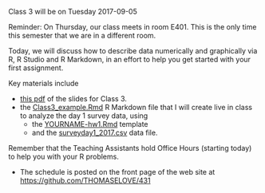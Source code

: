 Class 3 will be on Tuesday 2017-09-05

Reminder: On Thursday, our class meets in room E401. This is the only time this semester that we are in a different room.

Today, we will discuss how to describe data numerically and graphically via R, R Studio and R Markdown, in an effort to help you get started with your first assignment.

Key materials include

- [this pdf](https://github.com/THOMASELOVE/431slides/blob/master/class_03/431_2017_class-03-slides.pdf) of the slides for Class 3.
- the [Class3_example.Rmd](https://raw.githubusercontent.com/THOMASELOVE/431slides/master/class_03/Class3_example.Rmd) R Markdown file that I will create live in class to analyze the day 1 survey data, using 
  + the [YOURNAME-hw1.Rmd](https://raw.githubusercontent.com/THOMASELOVE/431slides/master/class_03/YOURNAME-hw1.Rmd) template
  + and the [surveyday1_2017.csv](https://raw.githubusercontent.com/THOMASELOVE/431slides/master/class_03/surveyday1_2017.csv) data file. 
  
Remember that the Teaching Assistants hold Office Hours (starting today) to help you with your R problems. 
  - The schedule is posted on the front page of the web site at https://github.com/THOMASELOVE/431
